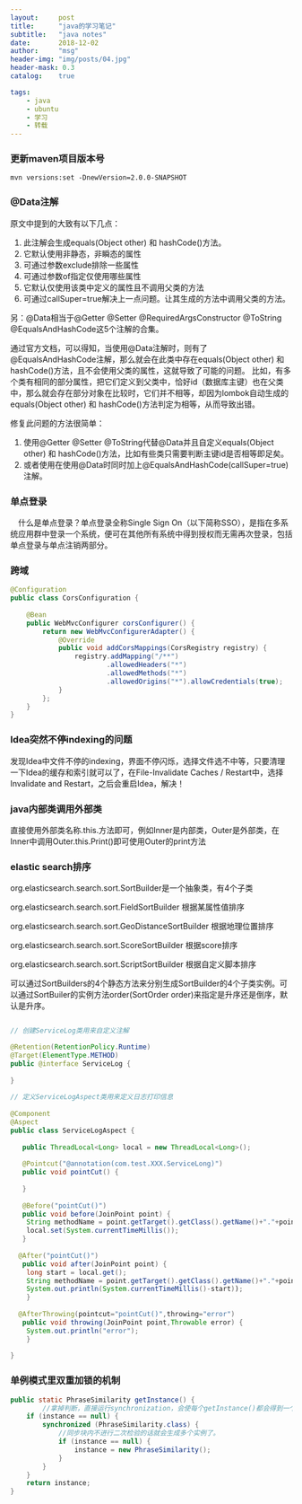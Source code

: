 ```yaml
---
layout:     post
title:      "java的学习笔记"
subtitle:   "java notes"
date:       2018-12-02
author:     "msg"
header-img: "img/posts/04.jpg"
header-mask: 0.3
catalog:    true

tags:
    - java
    - ubuntu
    - 学习
    - 转载
---
```


### 更新maven项目版本号

```
mvn versions:set -DnewVersion=2.0.0-SNAPSHOT
```

### @Data注解

原文中提到的大致有以下几点： 

1. 此注解会生成equals(Object other) 和 hashCode()方法。 
2. 它默认使用非静态，非瞬态的属性 
3. 可通过参数exclude排除一些属性 
4. 可通过参数of指定仅使用哪些属性 
5. 它默认仅使用该类中定义的属性且不调用父类的方法 
6. 可通过callSuper=true解决上一点问题。让其生成的方法中调用父类的方法。

另：@Data相当于@Getter @Setter @RequiredArgsConstructor @ToString @EqualsAndHashCode这5个注解的合集。

通过官方文档，可以得知，当使用@Data注解时，则有了@EqualsAndHashCode注解，那么就会在此类中存在equals(Object other) 和 hashCode()方法，且不会使用父类的属性，这就导致了可能的问题。 
比如，有多个类有相同的部分属性，把它们定义到父类中，恰好id（数据库主键）也在父类中，那么就会存在部分对象在比较时，它们并不相等，却因为lombok自动生成的equals(Object other) 和 hashCode()方法判定为相等，从而导致出错。

修复此问题的方法很简单： 

1. 使用@Getter @Setter @ToString代替@Data并且自定义equals(Object other) 和 hashCode()方法，比如有些类只需要判断主键id是否相等即足矣。 
2. 或者使用在使用@Data时同时加上@EqualsAndHashCode(callSuper=true)注解。

### 单点登录

　什么是单点登录？单点登录全称Single Sign On（以下简称SSO），是指在多系统应用群中登录一个系统，便可在其他所有系统中得到授权而无需再次登录，包括单点登录与单点注销两部分。

### 跨域

```java
@Configuration
public class CorsConfiguration {
 
    @Bean
    public WebMvcConfigurer corsConfigurer() {
        return new WebMvcConfigurerAdapter() {
            @Override
            public void addCorsMappings(CorsRegistry registry) {
                registry.addMapping("/**")
                        .allowedHeaders("*")
                        .allowedMethods("*")
                        .allowedOrigins("*").allowCredentials(true);
            }
        };
    }
}
```

### Idea突然不停indexing的问题

发现Idea中文件不停的indexing，界面不停闪烁，选择文件选不中等，只要清理一下Idea的缓存和索引就可以了，在File-Invalidate Caches / Restart中，选择Invalidate and Restart，之后会重启Idea，解决！

### java内部类调用外部类

直接使用外部类名称.this.方法即可，例如Inner是内部类，Outer是外部类，在Inner中调用Outer.this.Print()即可使用Outer的print方法

### elastic search排序

org.elasticsearch.search.sort.SortBuilder是一个抽象类，有4个子类

org.elasticsearch.search.sort.FieldSortBuilder 根据某属性值排序

org.elasticsearch.search.sort.GeoDistanceSortBuilder 根据地理位置排序

org.elasticsearch.search.sort.ScoreSortBuilder 根据score排序

org.elasticsearch.search.sort.ScriptSortBuilder 根据自定义脚本排序

可以通过SortBuilders的4个静态方法来分别生成SortBuilder的4个子类实例。可以通过SortBuiler的实例方法order(SortOrder order)来指定是升序还是倒序，默认是升序。

```java

// 创建ServiceLog类用来自定义注解

@Retention(RetentionPolicy.Runtime)
@Target(ElementType.METHOD)
public @interface ServiceLog {
 
}
 
// 定义ServiceLogAspect类用来定义日志打印信息
 
@Component
@Aspect
public class ServiceLogAspect {
 
   public ThreadLocal<Long> local = new ThreadLocal<Long>();
    
   @Pointcut("@annotation(com.test.XXX.ServiceLong)")
   public void pointCut() {
     
   }
 
   @Before("pointCut()")
   public void before(JoinPoint point) {
    String methodName = point.getTarget().getClass().getName()+"."+point.getSignature().getName();
    local.set(System.currentTimeMillis());
   }
 
  @After("pointCut()")
   public void after(JoinPoint point) {
    long start = local.get();
    String methodName = point.getTarget().getClass().getName()+"."+point.getSignature().getName();
    System.out.println(System.currentTimeMillis()-start));
    }
    
  @AfterThrowing(pointcut="pointCut()",throwing="error")
   public void throwing(JoinPoint point,Throwable error) {
    System.out.println("error");
    }
 
}
```

### 单例模式里双重加锁的机制

```java
public static PhraseSimilarity getInstance() {
        //拿掉判断，直接运行synchronization，会使每个getInstance()都会得到一个静态内部锁，降低了效率
    if (instance == null) {
        synchronized (PhraseSimilarity.class) {
            //同步块内不进行二次检验的话就会生成多个实例了。
            if (instance == null) {
                instance = new PhraseSimilarity();
            }
        }
    }
    return instance;
}
```

